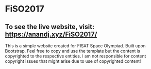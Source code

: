 # FiSO2017

## To see the live website, visit: https://anandj.xyz/FiSO2017/

This is a simple website created for FISAT Space Olympiad.
Built upon Bootstrap.
Feel free to copy and use the template but the content is copyrighted to the respective entities. I am not responsible for content copyright issues that might arise due to use of copyrighted content!
